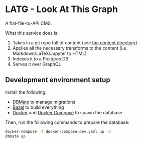 # LATG - Look At This Graph

A flat-file-to-API CMS.

What this service does is:
1. Takes in a git repo full of content (see [the content directory](../content))
2. Applies all the necessary transforms to the content (i.e. Markdown/LaTeX/Jupyter to HTML) 
3. Indexes it to a Postgres DB
4. Serves it over GraphQL

## Development environment setup

Install the following:
- [DBMate](https://github.com/amacneil/dbmate) to manage migrations
- [Bazel](https://bazel.build/) to build everything
- [Docker](https://www.docker.com/) and [Docker Compose](https://docs.docker.com/compose/) to spawn the database

Then, run the following commands to prepare the database:
```sh
docker-compose -f docker-compose.dev.yaml up -d
dbmate up
```
